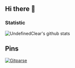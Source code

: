 ## Hi there 👋

### Statistic
![UndefinedClear's github stats](https://github-readme-stats.vercel.app/api?username=UndefinedClear?theme=dark)

## Pins
[![Gitparse](https://github-readme-stats.vercel.app/api/pin/?username=undefinedclear&repo=gitparse&show_owner=true)](https://github.com/UndefinedClear/Gitparse)

<!--
**UndefinedClear/UndefinedClear** is a ✨ _special_ ✨ repository because its `README.md` (this file) appears on your GitHub profile.

Here are some ideas to get you started:

- 🔭 I’m currently working on ...
- 🌱 I’m currently learning ...
- 👯 I’m looking to collaborate on ...
- 🤔 I’m looking for help with ...
- 💬 Ask me about ...
- 📫 How to reach me: ...
- 😄 Pronouns: ...
- ⚡ Fun fact: ...
-->
